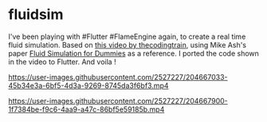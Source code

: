 # fluidsim

I've been playing with #Flutter #FlameEngine again, to create a real time fluid simulation. Based on [this video by thecodingtrain](https://youtube.com/watch?v=alhpH6ECFvQ), using Mike Ash's paper [Fluid Simulation for Dummies](https://mikeash.com/pyblog/fluid-simulation-for-dummies.html) as a reference. I ported the code shown in the video to Flutter. And voila !


https://user-images.githubusercontent.com/2527227/204667033-45b34e3a-6bf5-4d3a-9269-8745da3f6bf3.mp4


https://user-images.githubusercontent.com/2527227/204667900-1f7384be-f9c6-4aa9-a47c-86bf5e59185b.mp4

